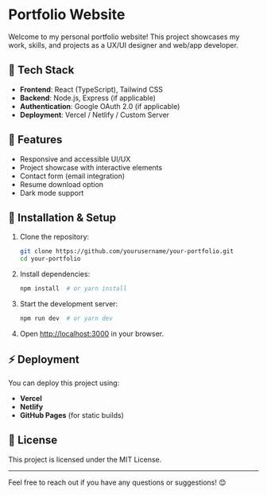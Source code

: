# Portfolio Website

Welcome to my personal portfolio website! This project showcases my work, skills, and projects as a UX/UI designer and web/app developer.

## 🚀 Tech Stack

- **Frontend**: React (TypeScript), Tailwind CSS
- **Backend**: Node.js, Express (if applicable)
- **Authentication**: Google OAuth 2.0 (if applicable)
- **Deployment**: Vercel / Netlify / Custom Server

## 🎨 Features

- Responsive and accessible UI/UX
- Project showcase with interactive elements
- Contact form (email integration)
- Resume download option
- Dark mode support

## 📂 Installation & Setup

1. Clone the repository:
   ```bash
   git clone https://github.com/yourusername/your-portfolio.git
   cd your-portfolio
   ```
2. Install dependencies:
   ```bash
   npm install  # or yarn install
   ```
3. Start the development server:
   ```bash
   npm run dev  # or yarn dev
   ```
4. Open [http://localhost:3000](http://localhost:3000) in your browser.

## ⚡ Deployment

You can deploy this project using:
- **Vercel**
- **Netlify**
- **GitHub Pages** (for static builds)

## 📜 License

This project is licensed under the MIT License.

---

Feel free to reach out if you have any questions or suggestions! 😊

